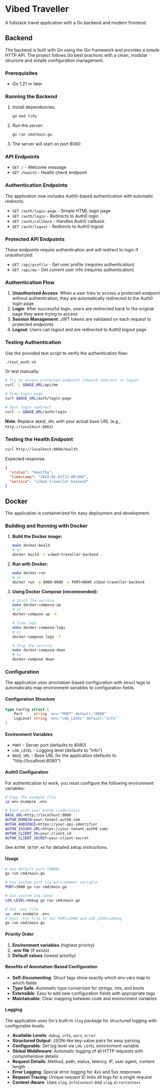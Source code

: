 # Vibed Traveller

A fullstack travel application with a Go backend and modern frontend.

## Backend

The backend is built with Go using the Gin framework and provides a simple HTTP API. The project follows Go best practices with a clean, modular structure and simple configuration management.

### Prerequisites

- Go 1.21 or later

### Running the Backend

1. Install dependencies:
   ```bash
   go mod tidy
   ```

2. Run the server:
   ```bash
   go run cmd/main.go
   ```

3. The server will start on port 8080

### API Endpoints

- `GET /` - Welcome message
- `GET /health` - Health check endpoint

### Authentication Endpoints

The application now includes Auth0-based authentication with automatic redirects:

- `GET /auth/login-page` - Simple HTML login page
- `GET /auth/login` - Redirects to Auth0 login
- `GET /auth/callback` - Handles Auth0 callback
- `GET /auth/logout` - Redirects to Auth0 logout

### Protected API Endpoints

These endpoints require authentication and will redirect to login if unauthorized:

- `GET /api/profile` - Get user profile (requires authentication)
- `GET /api/me` - Get current user info (requires authentication)

### Authentication Flow

1. **Unauthorized Access**: When a user tries to access a protected endpoint without authentication, they are automatically redirected to the Auth0 login page
2. **Login**: After successful login, users are redirected back to the original page they were trying to access
3. **Session Management**: JWT tokens are validated on each request to protected endpoints
4. **Logout**: Users can logout and are redirected to Auth0 logout page

### Testing Authentication

Use the provided test script to verify the authentication flow:

```bash
./test_auth.sh
```

Or test manually:

```bash
# Try to access protected endpoint (should redirect to login)
curl -L $BASE_URL/api/me

# View login page
curl $BASE_URL/auth/login-page

# Test login redirect
curl -L $BASE_URL/auth/login
```

**Note**: Replace `$BASE_URL` with your actual base URL (e.g., `http://localhost:8081`)

### Testing the Health Endpoint

```bash
curl http://localhost:8080/health
```

Expected response:
```json
{
  "status": "healthy",
  "timestamp": "2024-01-01T12:00:00Z",
  "service": "vibed-traveller-backend"
}
```

## Docker

The application is containerized for easy deployment and development.

### Building and Running with Docker

1. **Build the Docker image:**
   ```bash
   make docker-build
   # or
   docker build -t vibed-traveller-backend .
   ```

2. **Run with Docker:**
   ```bash
   make docker-run
   # or
   docker run -p 8080:8080 -e PORT=8080 vibed-traveller-backend
   ```

3. **Using Docker Compose (recommended):**
   ```bash
   # Start the service
   make docker-compose-up
   # or
   docker-compose up -d

   # View logs
   make docker-compose-logs
   # or
   docker-compose logs -f

   # Stop the service
   make docker-compose-down
   # or
   docker-compose down
   ```

### Configuration

The application uses annotation-based configuration with struct tags to automatically map environment variables to configuration fields.

#### Configuration Structure

```go
type Config struct {
    Port     string `env:"PORT" default:"8080"`
    LogLevel string `env:"LOG_LEVEL" default:"info"`
}
```

#### Environment Variables

- `PORT` - Server port (defaults to 8080)
- `LOG_LEVEL` - Logging level (defaults to "info")
- `BASE_URL` - Base URL for the application (defaults to "http://localhost:8080")

#### Auth0 Configuration

For authentication to work, you must configure the following environment variables:

```bash
# Copy the example file
cp env.example .env

# Edit with your Auth0 credentials
BASE_URL=http://localhost:8080
AUTH0_DOMAIN=your-tenant.auth0.com
AUTH0_AUDIENCE=https://your-api-identifier
AUTH0_ISSUER_URL=https://your-tenant.auth0.com/
AUTH0_CLIENT_ID=your-client-id
AUTH0_CLIENT_SECRET=your-client-secret
```

See `AUTH0_SETUP.md` for detailed setup instructions.

#### Usage

```bash
# Use default port (8080)
go run cmd/main.go

# Use custom port via environment variable
PORT=3000 go run cmd/main.go

# Use custom log level
LOG_LEVEL=debug go run cmd/main.go

# Use .env file
cp .env.example .env
# Edit .env file to set PORT=3000 and LOG_LEVEL=debug
go run cmd/main.go
```

#### Priority Order

1. **Environment variables** (highest priority)
2. **.env file** (if exists)
3. **Default values** (lowest priority)

#### Benefits of Annotation-Based Configuration

- **Self-Documenting**: Struct tags show exactly which env vars map to which fields
- **Type Safe**: Automatic type conversion for strings, ints, and bools
- **Extensible**: Easy to add new configuration fields with appropriate tags
- **Maintainable**: Clear mapping between code and environment variables

#### Logging

The application uses Go's built-in `slog` package for structured logging with configurable levels:

- **Available Levels**: `debug`, `info`, `warn`, `error`
- **Structured Output**: JSON-like key-value pairs for easy parsing
- **Configurable**: Set log level via `LOG_LEVEL` environment variable
- **Global Middleware**: Automatic logging of all HTTP requests with comprehensive details
- **Request Details**: Method, path, status, latency, IP, user agent, content length
- **Error Logging**: Special error logging for 4xx and 5xx responses
- **Request Tracing**: Unique request ID links all logs for a single request
- **Context-Aware**: Uses `slog.InfoContext` and `slog.ErrorContext`